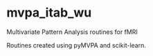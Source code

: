 mvpa_itab_wu
============

Multivariate Pattern Analysis routines for fMRI

Routines created using pyMVPA and scikit-learn.
